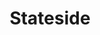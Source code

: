 ---
abv: 6.3%
alt:
availability: Keg
bitterness: 
description:
gravity: 
hops: 
img: beer.jpg
layout: beer
malt: 
modal-id: stateside
title: Stateside
on-tap: nope
sourness: 
style: Belgian Pale Ale
---